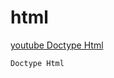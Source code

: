# html


[youtube Doctype Html](https://www.youtube.com/watch?v=KOYSwrhANbY&list=PLir4Ol-qj7tXrfexvXgtmGFi9SOIMqa6y&index=1&ab_channel=DoctypeHtml)

```
Doctype Html
```
